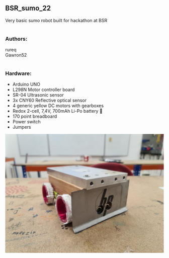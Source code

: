 ## BSR_sumo_22
Very basic sumo robot built for hackathon at BSR  
<br/>
### Authors:  
rureq  
Gawron52  
<br/>
### Hardware:  
- Arduino UNO  
- L298N Motor controller board    
- SR-04 Ultrasonic sensor  
- 3x CNY60 Reflective optical sensor  
- 4 generic yellow DC motors with gearboxes 
- Redox 2-cell, 7,4V, 700mAh Li-Po battery :battery:	
- 170 point breadboard
- Power switch
- Jumpers  
  
![Photo of described robot](docs/photos/HPsumo.jpg)